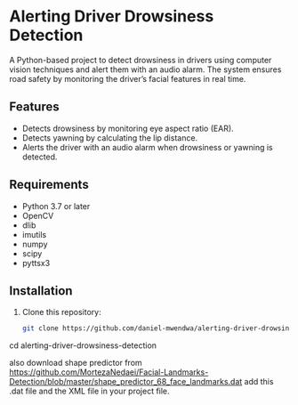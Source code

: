 # Alerting Driver Drowsiness Detection  
 
A Python-based project to detect drowsiness in drivers using computer vision techniques and alert them with an audio alarm. The system ensures road safety by monitoring the driver’s facial features in real time.
  
## Features  
- Detects drowsiness by monitoring eye aspect ratio (EAR).
- Detects yawning by calculating the lip distance.
- Alerts the driver with an audio alarm when drowsiness or yawning is detected.

## Requirements
- Python 3.7 or later
- OpenCV
- dlib
- imutils
- numpy
- scipy
- pyttsx3

## Installation
1. Clone this repository:
   ```bash
   git clone https://github.com/daniel-mwendwa/alerting-driver-drowsiness-detection.git
cd alerting-driver-drowsiness-detection

also download shape predictor from
https://github.com/MortezaNedaei/Facial-Landmarks-Detection/blob/master/shape_predictor_68_face_landmarks.dat
add this .dat file and the XML file in your project file.
